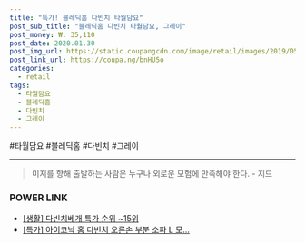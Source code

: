 ```yaml
--- 
title: "특가! 블레딕홈 다빈치 타월담요" 
post_sub_title: "블레딕홈 다빈치 타월담요, 그레이" 
post_money: ₩. 35,110 
post_date: 2020.01.30 
post_img_url: https://static.coupangcdn.com/image/retail/images/2019/05/09/18/1/a9f8b69f-3d2b-44b7-b72f-a34829dc37fe.jpg 
post_link_url: https://coupa.ng/bnHU5o 
categories: 
  - retail 
tags: 
  - 타월담요 
  - 블레딕홈 
  - 다빈치 
  - 그레이 
--- 
```

  #타월담요 #블레딕홈 #다빈치 #그레이 
<hr> 

> 미지를 향해 출발하는 사람은 누구나 외로운 모험에 만족해야 한다. - 지드 


### POWER LINK

* <a href="https://blog.naver.com/sakai111/221790417639" target="_blank"> [생활] 다빈치베개 특가 순위 ~15위</a>
* <a href="https://blog.naver.com/santokki14/221790683004" target="_blank">[특가] 아이코닉 홈 다빈치 오른손 부분 소파 L 모...</a>
